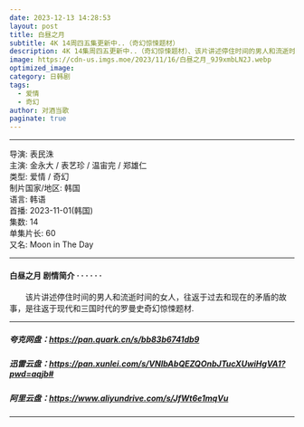 ```yaml
---
date: 2023-12-13 14:28:53
layout: post
title: 白昼之月
subtitle: 4K 14周四五集更新中..（奇幻惊悚题材）
description: 4K 14集周四五更新中..（奇幻惊悚题材）、该片讲述停住时间的男人和流逝时间的女人，往返于过去和现在的矛盾的故事，是往返于现代和三国时代的罗曼史奇幻惊悚题材...
image: https://cdn-us.imgs.moe/2023/11/16/白昼之月_9J9xmbLN2J.webp
optimized_image: 
category: 日韩剧
tags:
  - 爱情
  - 奇幻
author: 对酒当歌
paginate: true
---
```

---

导演: 表民洙  
主演: 金永大 / 表艺珍 / 温宙完 / 郑雄仁  
类型: 爱情 / 奇幻  
制片国家/地区: 韩国  
语言: 韩语  
首播: 2023-11-01(韩国)  
集数: 14  
单集片长: 60  
又名: Moon in The Day  

---

#### 白昼之月 剧情简介 · · · · · ·

　　该片讲述停住时间的男人和流逝时间的女人，往返于过去和现在的矛盾的故事，是往返于现代和三国时代的罗曼史奇幻惊悚题材.

---

##### 夸克网盘：<https://pan.quark.cn/s/bb83b6741db9>

##### 迅雷云盘：<https://pan.xunlei.com/s/VNlbAbQEZQOnbJTucXUwiHgVA1?pwd=aqjb#>

##### 阿里云盘：<https://www.aliyundrive.com/s/JfWt6e1mqVu>

---
